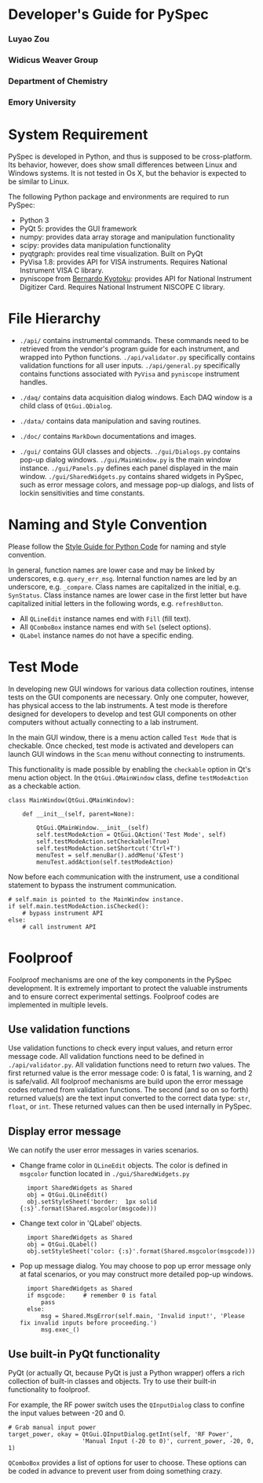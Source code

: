 # Developer's Guide for PySpec
### Luyao Zou
### Widicus Weaver Group
### Department of Chemistry
### Emory University

# System Requirement

PySpec is developed in Python, and thus is supposed to be cross-platform.
Its behavior, however, does show small differences between Linux and Windows systems.
It is not tested in Os X, but the behavior is expected to be similar to Linux.

The following Python package and environments are required to run PySpec:

* Python 3
* PyQt 5: provides the GUI framework
* numpy: provides data array storage and manipulation functionality
* scipy: provides data manipulation functionality
* pyqtgraph: provides real time visualization. Built on PyQt
* PyVisa 1.8: provides API for VISA instruments. Requires National Instrument VISA C library.
* pyniscope from [Bernardo Kyotoku](https://github.com/bernardokyotoku/pyniscope "target=_blank"): provides API for National Instrument Digitizer Card. Requires National Instrument NISCOPE C library.

# File Hierarchy

* `./api/` contains instrumental commands. These commands need to be retrieved from the vendor's program guide for each instrument, and wrapped into Python functions.
`./api/validator.py` specifically contains validation functions for all user inputs.
`./api/general.py` specifically contains functions associated with `PyVisa` and `pyniscope` instrument handles.

* `./daq/` contains data acquisition dialog windows. Each DAQ window is a child class of `QtGui.QDialog`.

* `./data/` contains data manipulation and saving routines.

* `./doc/` contains `MarkDown` documentations and images.

* `./gui/` contains GUI classes and objects.
`./gui/Dialogs.py` contains pop-up dialog windows.
`./gui/MainWindow.py` is the main window instance.
`./gui/Panels.py` defines each panel displayed in the main window.
`./gui/SharedWidgets.py` contains shared widgets in PySpec, such as error message colors, and message pop-up dialogs, and lists of lockin sensitivities and time constants.

# Naming and Style Convention

Please follow the [Style Guide for Python Code](http://legacy.python.org/dev/peps/pep-0008/) for naming and style convention.

In general, function names are lower case and may be linked by underscores, e.g. `query_err_msg`. Internal function names are led by an underscore, e.g. `_compare`. Class names are capitalized in the initial, e.g. `SynStatus`. Class instance names are lower case in the first letter but have capitalized initial letters in the following words, e.g. `refreshButton`.

* All `QLineEdit` instance names end with `Fill` (fill text).
* All `QComboBox` instance names end with `Sel` (select options).
* `QLabel` instance names do not have a specific ending.

# Test Mode

In developing new GUI windows for various data collection routines, intense tests on the GUI components are necessary.
Only one computer, however, has physical access to the lab instruments.
A test mode is therefore designed for developers to develop and test GUI components on other computers without actually connecting to a lab instrument.

In the main GUI window, there is a menu action called `Test Mode` that is checkable.
Once checked, test mode is activated and developers can launch GUI windows in the `Scan` menu without connecting to instruments.

This functionality is made possible by enabling the `checkable` option in Qt's menu action object.
In the `QtGui.QMainWindow` class, define `testModeAction` as a checkable action.

    class MainWindow(QtGui.QMainWindow):

        def __init__(self, parent=None):

            QtGui.QMainWindow.__init__(self)
            self.testModeAction = QtGui.QAction('Test Mode', self)
            self.testModeAction.setCheckable(True)
            self.testModeAction.setShortcut('Ctrl+T')
            menuTest = self.menuBar().addMenu('&Test')
            menuTest.addAction(self.testModeAction)

Now before each communication with the instrument, use a conditional statement to bypass the instrument communication.

    # self.main is pointed to the MainWindow instance.
    if self.main.testModeAction.isChecked():
        # bypass instrument API
    else:
        # call instrument API

# Foolproof

Foolproof mechanisms are one of the key components in the PySpec development.
It is extremely important to protect the valuable instruments and to ensure correct experimental settings.
Foolproof codes are implemented in multiple levels.

## Use validation functions

Use validation functions to check every input values, and return error message code.
All validation functions need to be defined in `./api/validator.py`.
All validation functions need to return *two* values.
The first returned value is the error message code: 0 is fatal, 1 is warning, and 2 is safe/valid.
All foolproof mechanisms are build upon the error message codes returned from validation functions.
The second (and so on so forth) returned value(s) are the text input converted to the correct data type: `str`, `float`, or `int`.
These returned values can then be used internally in PySpec.

## Display error message

We can notify the user error messages in varies scenarios.

* Change frame color in `QLineEdit` objects.
The color is defined in `msgcolor` function located in `./gui/SharedWidgets.py`

        import SharedWidgets as Shared
        obj = QtGui.QLineEdit()
        obj.setStyleSheet('border:  1px solid {:s}'.format(Shared.msgcolor(msgcode)))

* Change text color in 'QLabel' objects.

        import SharedWidgets as Shared
        obj = QtGui.QLabel()
        obj.setStyleSheet('color: {:s}'.format(Shared.msgcolor(msgcode)))

* Pop up message dialog. You may choose to pop up error message only at fatal scenarios, or you may construct more detailed pop-up windows.

        import SharedWidgets as Shared
        if msgcode:     # remember 0 is fatal
            pass
        else:
            msg = Shared.MsgError(self.main, 'Invalid input!', 'Please fix invalid inputs before proceeding.')
            msg.exec_()

## Use built-in PyQt functionality

PyQt (or actually Qt, because PyQt is just a Python wrapper) offers a rich collection of built-in classes and objects.
Try to use their built-in functionality to foolproof.

For example, the RF power switch uses the `QInputDialog` class to confine the input values between -20 and 0.

    # Grab manual input power
    target_power, okay = QtGui.QInputDialog.getInt(self, 'RF Power',
                         'Manual Input (-20 to 0)', current_power, -20, 0, 1)

`QComboBox` provides a list of options for user to choose. These options can be coded in advance to prevent user from doing something crazy.
